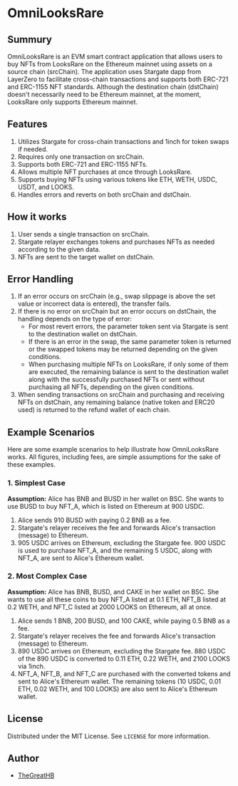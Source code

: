 # OmniLooksRare

## Summury

OmniLooksRare is an EVM smart contract application that allows users to buy NFTs from LooksRare on the Ethereum mainnet using assets on a source chain (srcChain). The application uses Stargate dapp from LayerZero to facilitate cross-chain transactions and supports both ERC-721 and ERC-1155 NFT standards. Although the destination chain (dstChain) doesn't necessarily need to be Ethereum mainnet, at the moment, LooksRare only supports Ethereum mainnet.

## Features

1. Utilizes Stargate for cross-chain transactions and 1inch for token swaps if needed.
2. Requires only one transaction on srcChain.
3. Supports both ERC-721 and ERC-1155 NFTs.
4. Allows multiple NFT purchases at once through LooksRare.
5. Supports buying NFTs using various tokens like ETH, WETH, USDC, USDT, and LOOKS.
6. Handles errors and reverts on both srcChain and dstChain.

## How it works

1. User sends a single transaction on srcChain.
2. Stargate relayer exchanges tokens and purchases NFTs as needed according to the given data.
3. NFTs are sent to the target wallet on dstChain.

## Error Handling

1. If an error occurs on srcChain (e.g., swap slippage is above the set value or incorrect data is entered), the transfer fails.
2. If there is no error on srcChain but an error occurs on dstChain, the handling depends on the type of error:
   - For most revert errors, the parameter token sent via Stargate is sent to the destination wallet on dstChain.
   - If there is an error in the swap, the same parameter token is returned or the swapped tokens may be returned depending on the given conditions.
   - When purchasing multiple NFTs on LooksRare, if only some of them are executed, the remaining balance is sent to the destination wallet along with the successfully purchased NFTs or sent without purchasing all NFTs, depending on the given conditions.
3. When sending transactions on srcChain and purchasing and receiving NFTs on dstChain, any remaining balance (native token and ERC20 used) is returned to the refund wallet of each chain.

## Example Scenarios

Here are some example scenarios to help illustrate how OmniLooksRare works. All figures, including fees, are simple assumptions for the sake of these examples.

### 1. Simplest Case

**Assumption:** Alice has BNB and BUSD in her wallet on BSC. She wants to use BUSD to buy NFT_A, which is listed on Ethereum at 900 USDC.

1. Alice sends 910 BUSD with paying 0.2 BNB as a fee.
2. Stargate's relayer receives the fee and forwards Alice's transaction (message) to Ethereum.
3. 905 USDC arrives on Ethereum, excluding the Stargate fee. 900 USDC is used to purchase NFT_A, and the remaining 5 USDC, along with NFT_A, are sent to Alice's Ethereum wallet.

### 2. Most Complex Case

**Assumption:** Alice has BNB, BUSD, and CAKE in her wallet on BSC. She wants to use all these coins to buy NFT_A listed at 0.1 ETH, NFT_B listed at 0.2 WETH, and NFT_C listed at 2000 LOOKS on Ethereum, all at once.

1. Alice sends 1 BNB, 200 BUSD, and 100 CAKE, while paying 0.5 BNB as a fee.
2. Stargate's relayer receives the fee and forwards Alice's transaction (message) to Ethereum.
3. 890 USDC arrives on Ethereum, excluding the Stargate fee. 880 USDC of the 890 USDC is converted to 0.11 ETH, 0.22 WETH, and 2100 LOOKS via 1inch.
4. NFT_A, NFT_B, and NFT_C are purchased with the converted tokens and sent to Alice's Ethereum wallet. The remaining tokens (10 USDC, 0.01 ETH, 0.02 WETH, and 100 LOOKS) are also sent to Alice's Ethereum wallet.

## License

Distributed under the MIT License. See `LICENSE` for more information.

## Author

- [TheGreatHB](https://twitter.com/TheGreatHB_/)
